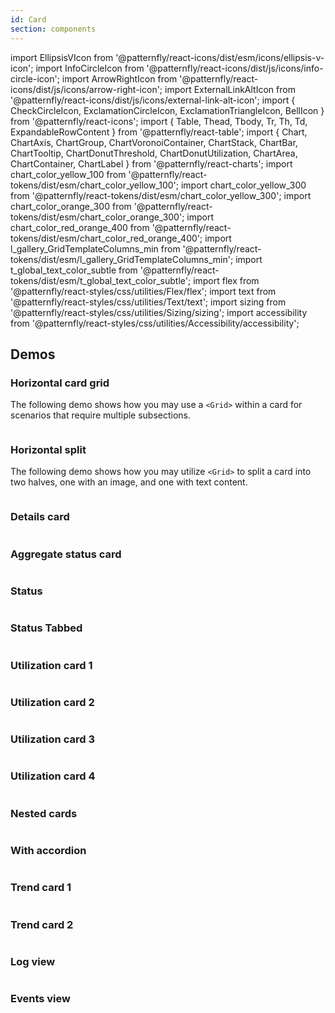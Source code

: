 ```yaml
---
id: Card
section: components
---
```


import EllipsisVIcon from '@patternfly/react-icons/dist/esm/icons/ellipsis-v-icon';
import InfoCircleIcon from '@patternfly/react-icons/dist/js/icons/info-circle-icon';
import ArrowRightIcon from '@patternfly/react-icons/dist/js/icons/arrow-right-icon';
import ExternalLinkAltIcon from '@patternfly/react-icons/dist/js/icons/external-link-alt-icon';
import { CheckCircleIcon, ExclamationCircleIcon, ExclamationTriangleIcon, BellIcon } from '@patternfly/react-icons';
import { Table, Thead, Tbody, Tr, Th, Td, ExpandableRowContent } from '@patternfly/react-table';
import { Chart, ChartAxis, ChartGroup, ChartVoronoiContainer, ChartStack, ChartBar, ChartTooltip, ChartDonutThreshold, ChartDonutUtilization, ChartArea, ChartContainer, ChartLabel } from '@patternfly/react-charts';
import chart_color_yellow_100 from '@patternfly/react-tokens/dist/esm/chart_color_yellow_100';
import chart_color_yellow_300 from '@patternfly/react-tokens/dist/esm/chart_color_yellow_300';
import chart_color_orange_300 from '@patternfly/react-tokens/dist/esm/chart_color_orange_300';
import chart_color_red_orange_400 from '@patternfly/react-tokens/dist/esm/chart_color_red_orange_400';
import l_gallery_GridTemplateColumns_min from '@patternfly/react-tokens/dist/esm/l_gallery_GridTemplateColumns_min';
import t_global_text_color_subtle from '@patternfly/react-tokens/dist/esm/t_global_text_color_subtle';
import flex from '@patternfly/react-styles/css/utilities/Flex/flex';
import text from '@patternfly/react-styles/css/utilities/Text/text';
import sizing from '@patternfly/react-styles/css/utilities/Sizing/sizing';
import accessibility from '@patternfly/react-styles/css/utilities/Accessibility/accessibility';

## Demos

### Horizontal card grid

The following demo shows how you may use a `<Grid>` within a card for scenarios that require multiple subsections.

```ts file="./examples/Card/CardHorizontalGrid.tsx"

```

### Horizontal split

The following demo shows how you may utilize `<Grid>` to split a card into two halves, one with an image, and one with text content.

```ts file="./examples/Card/CardHorizontalSplit.tsx"

```

### Details card

```ts file="./examples/Card/CardDetails.tsx"

```

### Aggregate status card

```ts file="./examples/Card/CardAggregateStatus.tsx"

```

### Status

```ts file="./examples/Card/CardStatus.tsx"

```

### Status Tabbed

```ts file="./examples/Card/CardStatusTabbed.tsx"

```

### Utilization card 1

```ts file="./examples/Card/CardUtilizationDemo1.tsx"

```

### Utilization card 2

```ts file="./examples/Card/CardUtilizationDemo2.tsx"

```

### Utilization card 3

```ts file="./examples/Card/CardUtilizationDemo3.tsx"

```

### Utilization card 4

```ts file="./examples/Card/CardUtilizationDemo4.tsx"

```

### Nested cards

```ts file="./examples/Card/CardNested.tsx"

```

### With accordion

```ts file="./examples/Card/CardWithAccordion.tsx"

```

### Trend card 1

```ts file="./examples/Card/CardTrendDemo1.tsx"

```

### Trend card 2

```ts file="./examples/Card/CardTrendDemo2.tsx"

```

### Log view

```ts file="./examples/Card/CardLogView.tsx"

```

### Events view

```ts file="./examples/Card/CardEventsView.tsx"

```
